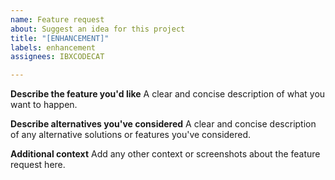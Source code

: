 ```yaml
---
name: Feature request
about: Suggest an idea for this project
title: "[ENHANCEMENT]"
labels: enhancement
assignees: IBXCODECAT

---
```


**Describe the feature you'd like**
A clear and concise description of what you want to happen.

**Describe alternatives you've considered**
A clear and concise description of any alternative solutions or features you've considered.

**Additional context**
Add any other context or screenshots about the feature request here.
